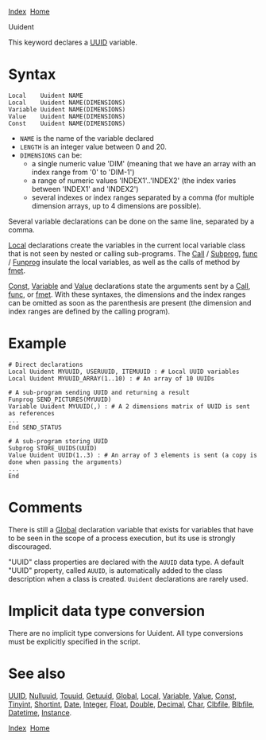 [Index](index.html)  [Home](getting-started_home.html)

Uuident

This keyword declares a [UUID](4gl_glossary-uuid.html) variable.

# Syntax

```
Local    Uuident NAME
Local    Uuident NAME(DIMENSIONS)
Variable Uuident NAME(DIMENSIONS)
Value    Uuident NAME(DIMENSIONS)
Const    Uuident NAME(DIMENSIONS)
```

* `NAME` is the name of the variable declared
* `LENGTH` is an integer value between 0 and 20.
* `DIMENSIONS` can be:
  + a single numeric value 'DIM' (meaning that we have an array with an index range from '0' to 'DIM-1')
  + a range of numeric values 'INDEX1'..'INDEX2' (the index varies between 'INDEX1' and 'INDEX2')
  + several indexes or index ranges separated by a comma (for multiple dimension arrays, up to 4 dimensions are possible).

Several variable declarations can be done on the same line, separated by a comma.

[Local](4gl_local.html) declarations create the variables in the current local variable class that is not seen by nested or calling sub-programs. The [Call](4gl_call.html) / [Subprog](4gl_subprog.html), [func](4gl_func.html) / [Funprog](4gl_funprog.html) insulate the local variables, as well as the calls of method by [fmet](4gl_fmet.html).

[Const](4gl_const.html), [Variable](4gl_variable.html) and [Value](4gl_value.html) declarations state the arguments sent by a [Call](4gl_call.html), [func](4gl_func.html), or [fmet](4gl_fmet.html). With these syntaxes, the dimensions and the index ranges can be omitted as soon as the parenthesis are present (the dimension and index ranges are defined by the calling program).

# Example

```
# Direct declarations
Local Uuident MYUUID, USERUUID, ITEMUUID : # Local UUID variables
Local Uuident MYUUID_ARRAY(1..10) : # An array of 10 UUIDs

# A sub-program sending UUID and returning a result
Funprog SEND_PICTURES(MYUUID)
Variable Uuident MYUUID(,) : # A 2 dimensions matrix of UUID is sent as references
...
End SEND_STATUS

# A sub-program storing UUID
Subprog STORE_UUIDS(UUID)
Value Uuident UUID(1..3) : # An array of 3 elements is sent (a copy is done when passing the arguments)
...
End
```

# Comments

There is still a [Global](4gl_global.html) declaration variable that exists for variables that have to be seen in the scope of a process execution, but its use is strongly discouraged.

"UUID" class properties are declared with the `AUUID` data type. A default "UUID" property, called `AUUID`, is automatically added to the class description when a class is created. `Uuident` declarations are rarely used.

# Implicit data type conversion

There are no implicit type conversions for Uuident. All type conversions must be explicitly specified in the script.

# See also

[UUID](4gl_glossary-uuid.html), [Nulluuid](4gl_nulluuid.html), [Touuid](4gl_touuid.html), [Getuuid](4gl_getuuid.html), [Global](4gl_global.html), [Local](4gl_local.html), [Variable](4gl_variable.html), [Value](4gl_value.html), [Const](4gl_const.html), [Tinyint](4gl_tinyint.html), [Shortint](4gl_shortint.html), [Date](4gl_date.html), [Integer](4gl_integer.html), [Float](4gl_float.html), [Double](4gl_double.html), [Decimal](4gl_decimal.html), [Char](4gl_char.html), [Clbfile](4gl_clbfile.html), [Blbfile](4gl_blbfile.html), [Datetime](4gl_datetime.html), [Instance](4gl_instance.html).

  

[Index](index.html)  [Home](getting-started_home.html)